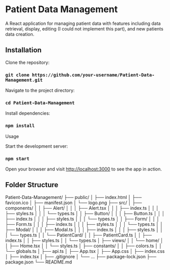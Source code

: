 # Patient Data Management

A React application for managing patient data with features including data retrieval, display, editing (I could not implement this part), and new patients data creation.

## Installation

Clone the repository:

### `git clone https://github.com/your-username/Patient-Data-Management.git`

Navigate to the project directory:

### `cd Patient-Data-Management`

Install dependencies:

### `npm install`

Usage

Start the development server:

### `npm start`

Open your browser and visit [http://localhost:3000](http://localhost:3000) to see the app in action.

## Folder Structure

Patient-Data-Management/
├── public/
│ ├── index.html
│ ├── favicon.ico
│ ├── manifest.json
│ └── logo.png
├── src/
│ ├── components/
│ │ ├── Alert/
│ │ │ ├── Alert.tsx
│ │ │ ├── index.ts
│ │ │ ├── styles.ts
│ │ │ └── types.ts
│ │ ├── Button/
│ │ │ ├── Button.ts
│ │ │ ├── index.ts
│ │ │ ├── styles.ts
│ │ │ └── types.ts
│ │ ├── Form/
│ │ │ ├── Form.ts
│ │ │ ├── index.ts
│ │ │ ├── styles.ts
│ │ │ └── types.ts
│ │ ├── Modal/
│ │ │ ├── Modal.ts
│ │ │ ├── index.ts
│ │ │ ├── styles.ts
│ │ │ └── types.ts
│ │ └── PatientCard/
│ │ ├── PatientCard.ts
│ │ ├── index.ts
│ │ ├── styles.ts
│ │ └── types.ts
│ ├── views/
│ │ └── home/
│ │ ├── Home.tsx
│ │ └── styles.ts
│ ├── constants/
│ │ ├── colors.ts
│ │ └── globals.ts
│ ├── api.ts
│ ├── App.tsx
│ ├── App.css
│ ├── index.css
│ ├── index.tsx
│ ├── .gitignore
│ └── ...
├── package-lock.json
├── package.json
└── README.md
